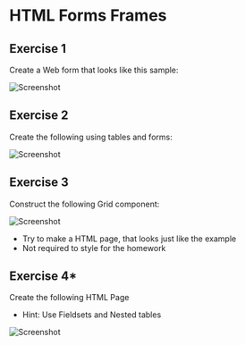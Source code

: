 # HTML Forms Frames

## Exercise 1
Create a Web form that looks like this sample:

![Screenshot](https://raw.github.com/jasssonpet/TelerikAcademy/master/html-basics/4.HTMLFormsFrames/1.RegistrationForm/index.png)

## Exercise 2
Create the following using tables and forms:

![Screenshot](https://raw.github.com/jasssonpet/TelerikAcademy/master/html-basics/4.HTMLFormsFrames/2.Students/index.png)

## Exercise 3
Construct the following Grid component:

![Screenshot](https://raw.github.com/jasssonpet/TelerikAcademy/master/html-basics/4.HTMLFormsFrames/3.GridComponent/index.png)

* Try to make a HTML page, that looks just like the example
* Not required to style for the homework

## Exercise 4*
Create the following HTML Page
* Hint: Use Fieldsets and Nested tables

![Screenshot](https://raw.github.com/jasssonpet/TelerikAcademy/master/html-basics/4.HTMLFormsFrames/4.NotebookDetails/index.png)